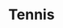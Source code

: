 ---
title: "Tennis"
summary: "Tennis is an American indie pop band from Denver, Colorado, United States, made up of husband-and-wife duo Alaina Moore and Patrick Riley. The duo formed in 2010, and released their debut album, Cape Dory, in 2011. Their second album, Young & Old, was released the following year. Their third album, Ritual in Repeat , was released on Communion records. The band's fourth album, Yours Conditionally, was released in 2017, followed by Swimmer in 2020. Swimmer was named one of the best albums of 2020 by USA Today. Their sixth studio album, Pollen, was released on February 10, 2023."
slug: "tennis"
image: "tennis.jpg"
apple_music_artist_url: "https://music.apple.com/gb/artist/tennis/39970395"
wikipedia_url: "https://en.wikipedia.org/wiki/Tennis_(band)"
---